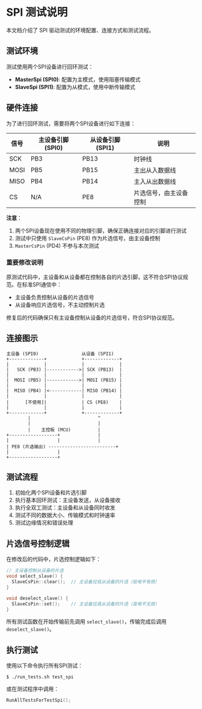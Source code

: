 # SPI 测试说明

本文档介绍了 SPI 驱动测试的环境配置、连接方式和测试流程。

## 测试环境

测试使用两个SPI设备进行回环测试：
- **MasterSpi (SPI0)**: 配置为主模式，使用阻塞传输模式
- **SlaveSpi (SPI1)**: 配置为从模式，使用中断传输模式

## 硬件连接

为了进行回环测试，需要将两个SPI设备进行如下连接：

| 信号 | 主设备引脚 (SPI0) | 从设备引脚 (SPI1) | 说明 |
|------|-------------------|-------------------|------|
| SCK  | PB3               | PB13              | 时钟线 |
| MOSI | PB5               | PB15              | 主出从入数据线 |
| MISO | PB4               | PB14              | 主入从出数据线 |
| CS   | N/A               | PE8               | 片选信号，由主设备控制 |

**注意**：
1. 两个SPI设备现在使用不同的物理引脚，确保正确连接对应的引脚进行测试
2. 测试中只使用 `SlaveCsPin` (PE8) 作为片选信号，由主设备控制
3. `MasterCsPin` (PD4) 不参与本次测试

### 重要修改说明

原测试代码中，主设备和从设备都在控制各自的片选引脚，这不符合SPI协议规范。在标准SPI通信中：
- 主设备负责控制从设备的片选信号
- 从设备响应片选信号，不主动控制片选

修复后的代码确保只有主设备控制从设备的片选信号，符合SPI协议规范。

## 连接图示

```
主设备 (SPI0)                从设备 (SPI1)
+-------------+             +-------------+
|             |             |             |
|   SCK (PB3) |------------>| SCK (PB13)  |
|             |             |             |
|  MOSI (PB5) |------------>| MOSI (PB15) |
|             |             |             |
|  MISO (PB4) |<------------| MISO (PB14) |
|             |             |             |
|      [不使用]|             | CS (PE8)    |
|             |             |             |
+-------------+             +-------------+
        |                         ^
        |                         |
        |    主控板 (MCU)          |
+------------------+              |
|                  |              |
| PE8 (片选输出) -------------------------+
|                  |
+------------------+
```

## 测试流程

1. 初始化两个SPI设备和片选引脚
2. 执行基本回环测试：主设备发送，从设备接收
3. 执行全双工测试：主设备和从设备同时收发
4. 测试不同的数据大小、传输模式和时钟速率
5. 测试边缘情况和错误处理

## 片选信号控制逻辑

在修改后的代码中，片选控制逻辑如下：
```cpp
// 主设备控制从设备的片选
void select_slave() {
  SlaveCsPin::clear();  // 主设备拉低从设备的片选（低电平有效）
}

void deselect_slave() {
  SlaveCsPin::set();    // 主设备拉高从设备的片选（高电平无效）
}
```

所有测试函数在开始传输前先调用 `select_slave()`，传输完成后调用 `deselect_slave()`。

## 执行测试

使用以下命令执行所有SPI测试：

```
$ ./run_tests.sh test_spi
```

或在测试程序中调用：

```cpp
RunAllTestsForTestSpi();
``` 